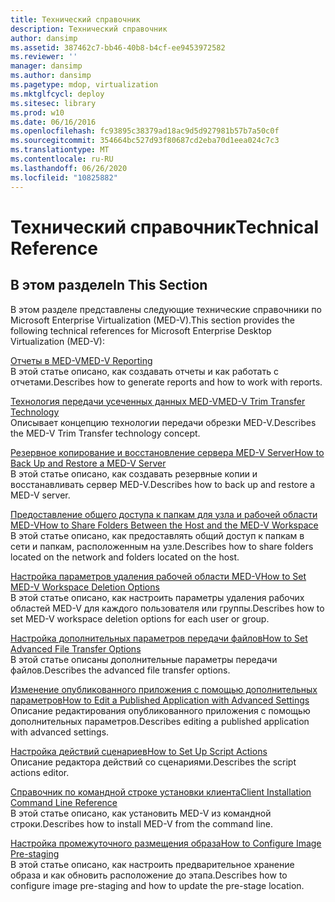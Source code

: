 ```yaml
---
title: Технический справочник
description: Технический справочник
author: dansimp
ms.assetid: 387462c7-bb46-40b8-b4cf-ee9453972582
ms.reviewer: ''
manager: dansimp
ms.author: dansimp
ms.pagetype: mdop, virtualization
ms.mktglfcycl: deploy
ms.sitesec: library
ms.prod: w10
ms.date: 06/16/2016
ms.openlocfilehash: fc93895c38379ad18ac9d5d927981b57b7a50c0f
ms.sourcegitcommit: 354664bc527d93f80687cd2eba70d1eea024c7c3
ms.translationtype: MT
ms.contentlocale: ru-RU
ms.lasthandoff: 06/26/2020
ms.locfileid: "10825882"
---
```

# <span data-ttu-id="1e202-103">Технический справочник</span><span class="sxs-lookup"><span data-stu-id="1e202-103">Technical Reference</span></span>


## <span data-ttu-id="1e202-104">В этом разделе</span><span class="sxs-lookup"><span data-stu-id="1e202-104">In This Section</span></span>


<span data-ttu-id="1e202-105">В этом разделе представлены следующие технические справочники по Microsoft Enterprise Virtualization (MED-V).</span><span class="sxs-lookup"><span data-stu-id="1e202-105">This section provides the following technical references for Microsoft Enterprise Desktop Virtualization (MED-V):</span></span>

<a href="" id="med-v-reporting"></a>[<span data-ttu-id="1e202-106">Отчеты в MED-V</span><span class="sxs-lookup"><span data-stu-id="1e202-106">MED-V Reporting</span></span>](med-v-reporting.md)  
<span data-ttu-id="1e202-107">В этой статье описано, как создавать отчеты и как работать с отчетами.</span><span class="sxs-lookup"><span data-stu-id="1e202-107">Describes how to generate reports and how to work with reports.</span></span>

<a href="" id="med-v-trim-transfer-technology"></a>[<span data-ttu-id="1e202-108">Технология передачи усеченных данных MED-V</span><span class="sxs-lookup"><span data-stu-id="1e202-108">MED-V Trim Transfer Technology</span></span>](med-v-trim-transfer-technology-medvv2.md)  
<span data-ttu-id="1e202-109">Описывает концепцию технологии передачи обрезки MED-V.</span><span class="sxs-lookup"><span data-stu-id="1e202-109">Describes the MED-V Trim Transfer technology concept.</span></span>

<a href="" id="how-to-back-up-and-restore-a-med-v-server"></a>[<span data-ttu-id="1e202-110">Резервное копирование и восстановление сервера MED-V Server</span><span class="sxs-lookup"><span data-stu-id="1e202-110">How to Back Up and Restore a MED-V Server</span></span>](how-to-back-up-and-restore-a-med-v-server.md)  
<span data-ttu-id="1e202-111">В этой статье описано, как создавать резервные копии и восстанавливать сервер MED-V.</span><span class="sxs-lookup"><span data-stu-id="1e202-111">Describes how to back up and restore a MED-V server.</span></span>

<a href="" id="how-to-share-folders-between-the-host-and-the-med-v-workspace"></a>[<span data-ttu-id="1e202-112">Предоставление общего доступа к папкам для узла и рабочей области MED-V</span><span class="sxs-lookup"><span data-stu-id="1e202-112">How to Share Folders Between the Host and the MED-V Workspace</span></span>](how-to-share-folders-between-the-host-and-the-med-v-workspace.md)  
<span data-ttu-id="1e202-113">В этой статье описано, как предоставлять общий доступ к папкам в сети и папкам, расположенным на узле.</span><span class="sxs-lookup"><span data-stu-id="1e202-113">Describes how to share folders located on the network and folders located on the host.</span></span>

<a href="" id="how-to-set-med-v-workspace-deletion-options"></a>[<span data-ttu-id="1e202-114">Настройка параметров удаления рабочей области MED-V</span><span class="sxs-lookup"><span data-stu-id="1e202-114">How to Set MED-V Workspace Deletion Options</span></span>](how-to-set-med-v-workspace-deletion-options.md)  
<span data-ttu-id="1e202-115">В этой статье описано, как настроить параметры удаления рабочих областей MED-V для каждого пользователя или группы.</span><span class="sxs-lookup"><span data-stu-id="1e202-115">Describes how to set MED-V workspace deletion options for each user or group.</span></span>

<a href="" id="how-to-set-advanced-file-transfer-options"></a>[<span data-ttu-id="1e202-116">Настройка дополнительных параметров передачи файлов</span><span class="sxs-lookup"><span data-stu-id="1e202-116">How to Set Advanced File Transfer Options</span></span>](how-to-set-advanced-file-transfer-options.md)  
<span data-ttu-id="1e202-117">В этой статье описаны дополнительные параметры передачи файлов.</span><span class="sxs-lookup"><span data-stu-id="1e202-117">Describes the advanced file transfer options.</span></span>

<a href="" id="how-to-edit-a-published-application-with-advanced-settings"></a>[<span data-ttu-id="1e202-118">Изменение опубликованного приложения с помощью дополнительных параметров</span><span class="sxs-lookup"><span data-stu-id="1e202-118">How to Edit a Published Application with Advanced Settings</span></span>](how-to-edit-a-published-application-with-advanced-settings.md)  
<span data-ttu-id="1e202-119">Описание редактирования опубликованного приложения с помощью дополнительных параметров.</span><span class="sxs-lookup"><span data-stu-id="1e202-119">Describes editing a published application with advanced settings.</span></span>

<a href="" id="how-to-set-up-script-actions"></a>[<span data-ttu-id="1e202-120">Настройка действий сценариев</span><span class="sxs-lookup"><span data-stu-id="1e202-120">How to Set Up Script Actions</span></span>](how-to-set-up-script-actions.md)  
<span data-ttu-id="1e202-121">Описание редактора действий со сценариями.</span><span class="sxs-lookup"><span data-stu-id="1e202-121">Describes the script actions editor.</span></span>

<a href="" id="client-installation-command-line-reference"></a>[<span data-ttu-id="1e202-122">Справочник по командной строке установки клиента</span><span class="sxs-lookup"><span data-stu-id="1e202-122">Client Installation Command Line Reference</span></span>](client-installation-command-line-reference.md)  
<span data-ttu-id="1e202-123">В этой статье описано, как установить MED-V из командной строки.</span><span class="sxs-lookup"><span data-stu-id="1e202-123">Describes how to install MED-V from the command line.</span></span>

<a href="" id="how-to-configure-image-pre-staging"></a>[<span data-ttu-id="1e202-124">Настройка промежуточного размещения образа</span><span class="sxs-lookup"><span data-stu-id="1e202-124">How to Configure Image Pre-staging</span></span>](how-to-configure-image-pre-staging.md)  
<span data-ttu-id="1e202-125">В этой статье описано, как настроить предварительное хранение образа и как обновить расположение до этапа.</span><span class="sxs-lookup"><span data-stu-id="1e202-125">Describes how to configure image pre-staging and how to update the pre-stage location.</span></span>

 

 





